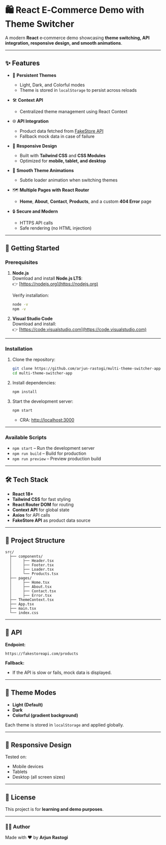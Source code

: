 # 🛍️ React E‑Commerce Demo with Theme Switcher

A modern **React** e‑commerce demo showcasing **theme switching, API integration, responsive design, and smooth animations**.

---

## ✨ **Features**

- 🎨 **Persistent Themes**

  - Light, Dark, and Colorful modes
  - Theme is stored in `localStorage` to persist across reloads

- 🛠 **Context API**

  - Centralized theme management using React Context

- 🌐 **API Integration**

  - Product data fetched from [FakeStore API](https://fakestoreapi.com/products)
  - Fallback mock data in case of failure

- 📱 **Responsive Design**

  - Built with **Tailwind CSS** and **CSS Modules**
  - Optimized for **mobile, tablet, and desktop**

- 🔄 **Smooth Theme Animations**

  - Subtle loader animation when switching themes

- 🗺 **Multiple Pages with React Router**

  - **Home**, **About**, **Contact**, **Products**, and a custom **404 Error** page

- 🔒 **Secure and Modern**
  - HTTPS API calls
  - Safe rendering (no HTML injection)

---

## 🚀 **Getting Started**

### **Prerequisites**

1. **Node.js**  
   Download and install **Node.js LTS**:  
   👉 [https://nodejs.org](https://nodejs.org)

   Verify installation:

   ```bash
   node -v
   npm -v
   ```

2. **Visual Studio Code**  
   Download and install:  
   👉 [https://code.visualstudio.com](https://code.visualstudio.com)

---

### **Installation**

1. Clone the repository:

   ```bash
   git clone https://github.com/arjun-rastogi/multi-theme-switcher-app
   cd multi-theme-switcher-app
   ```

2. Install dependencies:

   ```bash
   npm install
   ```

3. Start the development server:

   ```bash
   npm start
   ```

   - CRA: <http://localhost:3000>

---

### **Available Scripts**

- `npm start` – Run the development server
- `npm run build` – Build for production
- `npm run preview` – Preview production build

---

## 🛠 **Tech Stack**

- **React 18+**
- **Tailwind CSS** for fast styling
- **React Router DOM** for routing
- **Context API** for global state
- **Axios** for API calls
- **FakeStore API** as product data source

---

## 📂 **Project Structure**

```
src/
  ├── components/
  │     ├── Header.tsx
  │     ├── Footer.tsx
  │     ├── Loader.tsx
  │     └── Products.tsx
  ├── pages/
  │     ├── Home.tsx
  │     ├── About.tsx
  │     ├── Contact.tsx
  │     ├── Error.tsx
  ├── ThemeContext.tsx
  ├── App.tsx
  ├── main.tsx
  └── index.css
```

---

## 🔗 **API**

**Endpoint:**

```
https://fakestoreapi.com/products
```

**Fallback:**

- If the API is slow or fails, mock data is displayed.

---

## 🎨 **Theme Modes**

- **Light (Default)**
- **Dark**
- **Colorful (gradient background)**

Each theme is stored in `localStorage` and applied globally.

---

## 📱 **Responsive Design**

Tested on:

- Mobile devices
- Tablets
- Desktop (all screen sizes)

---

## 📜 **License**

This project is for **learning and demo purposes**.

---

### 🧑‍🎨 Author

Made with ❤️ by **Arjun Rastogi**
